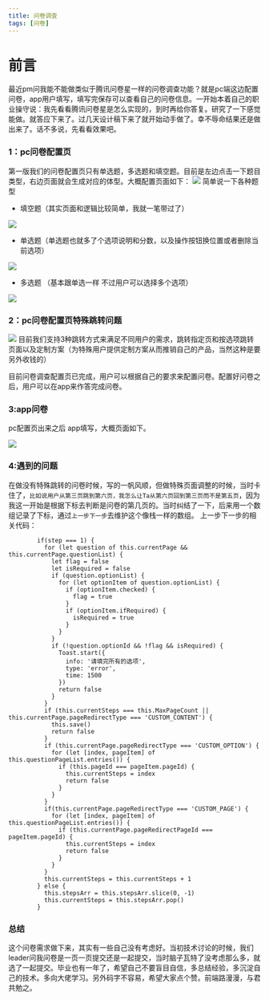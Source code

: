 ```yaml
---
title: 问卷调查
tags: [问卷]
---
```

# 前言
最近pm问我能不能做类似于腾讯问卷星一样的问卷调查功能？就是pc端这边配置问卷，app用户填写，填写完保存可以查看自己的问卷信息。一开始本着自己的职业操守说：我先看看腾讯问卷星是怎么实现的，到时再给你答复。研究了一下感觉能做。就答应下来了。过几天设计稿下来了就开始动手做了。幸不辱命结果还是做出来了。话不多说，先看看效果吧。
### 1：pc问卷配置页
第一版我们的问卷配置页只有单选题，多选题和填空题。目前是左边点击一下题目类型，右边页面就会生成对应的体型。大概配置页面如下：
![](https://user-gold-cdn.xitu.io/2020/6/20/172d0cf5c177b33b?w=2250&h=1166&f=jpeg&s=146941)
简单说一下各种题型
* 填空题（其实页面和逻辑比较简单，我就一笔带过了）

![](https://user-gold-cdn.xitu.io/2020/6/20/172d0df9f400885b?w=1718&h=502&f=jpeg&s=41080)
* 单选题（单选题也就多了个选项说明和分数，以及操作按钮换位置或者删除当前选项）

![](https://user-gold-cdn.xitu.io/2020/6/20/172d0e24389df63c?w=1750&h=876&f=jpeg&s=90039)
* 多选题 （基本跟单选一样 不过用户可以选择多个选项）

![](https://user-gold-cdn.xitu.io/2020/6/20/172d0e835e8bac65?w=1774&h=1010&f=jpeg&s=111922)
### 2：pc问卷配置页特殊跳转问题

![](https://user-gold-cdn.xitu.io/2020/6/20/172d0ea266afae46?w=1814&h=676&f=jpeg&s=68661)
目前我们支持3种跳转方式来满足不同用户的需求，跳转指定页和按选项跳转页面以及定制方案（为特殊用户提供定制方案从而推销自己的产品，当然这种是要另外收钱的）

目前问卷调查配置页已完成，用户可以根据自己的要求来配置问卷。配置好问卷之后，用户可以在app来作答完成问卷。
### 3:app问卷
pc配置页出来之后 app填写，大概页面如下。

![](https://user-gold-cdn.xitu.io/2020/6/20/172d0f588659ba20?w=828&h=1792&f=jpeg&s=80474)
### 4:遇到的问题
在做没有特殊跳转的问卷时候，写的一帆风顺，但做特殊页面调整的时候，当时卡住了，`比如说用户从第三页跳到第六页，我怎么让Ta从第六页回到第三页而不是第五页`，因为我这一开始是根据下标去判断是问卷的第几页的。当时纠结了一下，后来用一个数组记录了下标，通过`上一步下一步`去维护这个像栈一样的数组。
上一步下一步的相关代码：
```
        if(step === 1) {
          for (let question of this.currentPage && this.currentPage.questionList) {
            let flag = false
            let isRequired = false
            if (question.optionList) {
              for (let optionItem of question.optionList) {
                if (optionItem.checked) {
                  flag = true
                }
                if (optionItem.ifRequired) {
                  isRequired = true
                }
              }
            }
            if (!question.optionId && !flag && isRequired) {
              Toast.start({
                info: '请填完所有的选项',
                type: 'error',
                time: 1500
              })
              return false
            }
          }
          if (this.currentSteps === this.MaxPageCount || this.currentPage.pageRedirectType === 'CUSTOM_CONTENT') {
            this.save()
            return false
          }
          if (this.currentPage.pageRedirectType === 'CUSTOM_OPTION') {
            for (let [index, pageItem] of this.questionPageList.entries()) {
              if (this.pageId === pageItem.pageId) {
                this.currentSteps = index
                return false
              }
            }
          }
          if(this.currentPage.pageRedirectType === 'CUSTOM_PAGE') {
            for (let [index, pageItem] of this.questionPageList.entries()) {
              if (this.currentPage.pageRedirectPageId === pageItem.pageId) {
                this.currentSteps = index
                return false
              }
            }
          }
          this.currentSteps = this.currentSteps + 1
        } else {
          this.stepsArr = this.stepsArr.slice(0, -1)
          this.currentSteps = this.stepsArr.pop()
        }
```
### 总结
这个问卷需求做下来，其实有一些自己没有考虑好。当初技术讨论的时候，我们leader问我问卷是一页一页提交还是一起提交，当时脑子瓦特了没考虑那么多，就选了一起提交。毕业也有一年了，希望自己不要盲目自信，多总结经验，多沉淀自己的技术。多向大佬学习。另外码字不容易，希望大家点个赞。前端路漫漫，与君共勉之。
